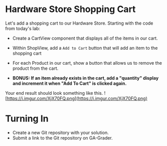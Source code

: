 # Hardware Store Shopping Cart

Let's add a shopping cart to our Hardware Store. Starting with the code from today's lab:

* Create a CartView component that displays all of the items in our cart.
* Within ShopView, add a `Add to Cart` button that will add an item to the shopping cart
* For each Product in our cart, show a button that allows us to remove the product from the cart.

* **BONUS: If an item already exists in the cart, add a "quantity" display and increment it when "Add To Cart" is clicked again.**

Your end result should look something like this.
![https://i.imgur.com/XjX70FQ.png](https://i.imgur.com/XjX70FQ.png)

# Turning In

* Create a new Git repository with your solution.
* Submit a link to the Git repository on GA-Grader.

